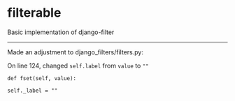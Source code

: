 # filterable

Basic implementation of django-filter

---

Made an adjustment to django_filters/filters.py:

On line 124, changed `self.label` from `value` to `""`

`def fset(self, value):`

`self._label = ""`